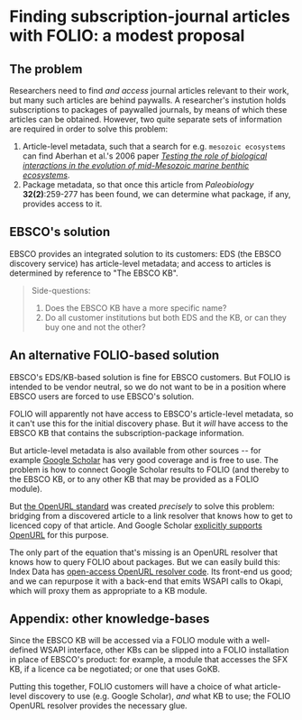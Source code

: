 # Finding subscription-journal articles with FOLIO: a modest proposal

## The problem

Researchers need to find _and access_ journal articles relevant to their work, but many such articles are behind paywalls. A researcher's instution holds subscriptions to packages of paywalled journals, by means of which these articles can be obtained. However, two quite separate sets of information are required in order to solve this problem:

1. Article-level metadata, such that a search for e.g. `mesozoic ecosystems` can find Aberhan et al.'s 2006 paper [_Testing the role of biological interactions in the evolution of mid-Mesozoic marine benthic ecosystems_](http://www.bioone.org/doi/abs/10.1666/05028.1?journalCode=pbio).
2. Package metadata, so that once this article from _Paleobiology_ **32(2)**:259-277 has been found, we can determine what package, if any, provides access to it.

## EBSCO's solution

EBSCO provides an integrated solution to its customers: EDS (the EBSCO discovery service) has article-level metadata; and access to articles is determined by reference to "The EBSCO KB".

> Side-questions:
> 1. Does the EBSCO KB have a more specific name?
> 2. Do all customer institutions but both EDS and the KB, or can they buy one and not the other?

## An alternative FOLIO-based solution

EBSCO's EDS/KB-based solution is fine for EBSCO customers. But FOLIO is intended to be vendor neutral, so we do not want to be in a position where EBSCO users are forced to use EBSCO's solution.

FOLIO will apparently not have access to EBSCO's article-level metadata, so it can't use this for the initial discovery phase. But it _will_ have access to the EBSCO KB that contains the subscription-package information.

But article-level metadata is also available from other sources -- for example [Google Scholar](https://scholar.google.com/) has very good coverage and is free to use. The problem is how to connect Google Scholar results to FOLIO (and thereby to the EBSCO KB, or to any other KB that may be provided as a FOLIO module).

But [the OpenURL standard](https://en.wikipedia.org/wiki/OpenURL) was created _precisely_ to solve this problem: bridging from a discovered article to a link resolver that knows how to get to licenced copy of that article. And Google Scholar [explicitly supports OpenURL](https://scholar.google.com/intl/en/scholar/libraries.html) for this purpose.

The only part of the equation that's missing is an OpenURL resolver that knows how to query FOLIO about packages. But we can easily build this: Index Data has [open-access OpenURL resolver code](http://search.cpan.org/~mirk/Keystone-Resolver/). Its front-end us good; and we can repurpose it with a back-end that emits WSAPI calls to Okapi, which will proxy them as appropriate to a KB module.

## Appendix: other knowledge-bases

Since the EBSCO KB will be accessed via a FOLIO module with a well-defined WSAPI interface, other KBs can be slipped into a FOLIO installation in place of EBSCO's product: for example, a module that accesses the SFX KB, if a licence ca be negotiated; or one that uses GoKB.

Putting this together, FOLIO customers will have a choice of what article-level discovery to use (e.g. Google Scholar), _and_ what KB to use; the FOLIO OpenURL resolver provides the necessary glue.


